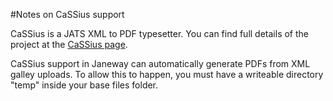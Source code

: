 #Notes on CaSSius support

CaSSius is a JATS XML to PDF typesetter. You can find full details of the project at the [CaSSius page](https://github.com/MartinPaulEve/CaSSius).

CaSSius support in Janeway can automatically generate PDFs from XML galley uploads. To allow this to happen, you must have a writeable directory "temp" inside your base files folder.